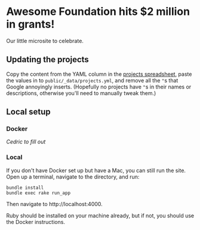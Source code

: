 # Awesome Foundation hits $2 million in grants!

Our little microsite to celebrate.

## Updating the projects

Copy the content from the YAML column in the [projects
spreadsheet](https://docs.google.com/spreadsheets/d/14qiEDDmgJ53VJ0UVm-_LlOnTFWoOTxA5bBJQfeegYuA/edit#gid=0), paste the values in to `public/_data/projects.yml`, and remove all the `"`s that Google annoyingly inserts. (Hopefully no projects have `"`s in their names or descriptions, otherwise you'll need to manually tweak them.)

## Local setup

### Docker

*Cedric to fill out*

### Local

If you don't have Docker set up but have a Mac, you can still run the site. Open up a terminal, navigate to the
directory, and run:

```
bundle install
bundle exec rake run_app
```

Then navigate to http://localhost:4000.

Ruby should be installed on your machine already, but if not, you should use the Docker
instructions.

